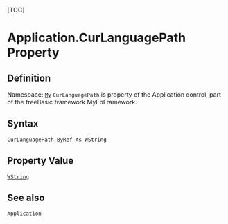 [TOC]
# Application.CurLanguagePath Property

## Definition
Namespace: [`My`](My.md)
`CurLanguagePath` is property of the Application control, part of the freeBasic framework MyFbFramework.
## Syntax
```freeBasic
CurLanguagePath ByRef As WString
```
## Property Value
[`WString`]("https://www.freebasic.net/wiki/KeyPgWString")
## See also
[`Application`](Application.md)
